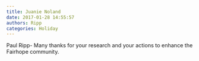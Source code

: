 ```yaml
---
title: Juanie Noland
date: 2017-01-28 14:55:57
authors: Ripp
categories: Holiday
---
```


 Paul Ripp-  Many thanks for your research and your actions to enhance the Fairhope community.
